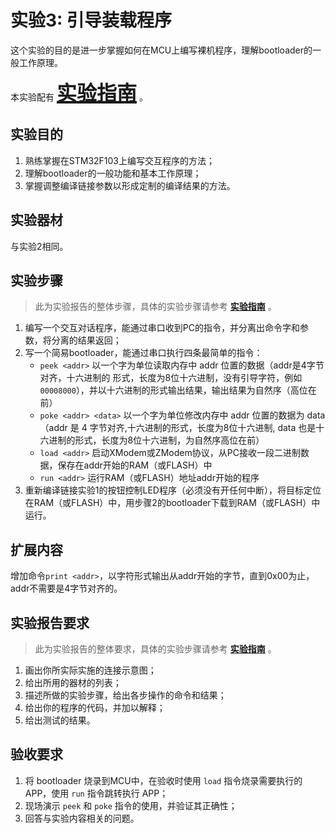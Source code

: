 # 实验3: 引导装载程序

<!-- !!! danger "本实验尚未发布，内容随时可能发生变化" -->

<!-- <div style="display:none"> -->

这个实验的目的是进一步掌握如何在MCU上编写裸机程序，理解bootloader的一般工作原理。

本实验配有 **<u><font size=6>[实验指南](lab3_guide.md)</font></u>** 。

## 实验目的

1. 熟练掌握在STM32F103上编写交互程序的方法；
2. 理解bootloader的一般功能和基本工作原理；
3. 掌握调整编译链接参数以形成定制的编译结果的方法。

## 实验器材

与实验2相同。

## 实验步骤

> 此为实验报告的整体步骤，具体的实验步骤请参考 **<u>[实验指南](lab3_guide.md)</u>** 。

1. 编写一个交互对话程序，能通过串口收到PC的指令，并分离出命令字和参数，将分离的结果返回；
2. 写一个简易bootloader，能通过串口执行四条最简单的指令：
    - `peek <addr>` 以一个字为单位读取内存中 addr 位置的数据（addr是4字节对齐，十六进制的
     形式，长度为8位十六进制，没有引导字符，例如 `00008000`），并以十六进制的形式输出结果，输出结果为自然序（高位在前）
    - `poke <addr> <data>` 以一个字为单位修改内存中 addr 位置的数据为 data（addr 是 4 字节对齐,十六进制的形式，长度为8位十六进制, data 也是十六进制的形式，长度为8位十六进制，为自然序高位在前）
    - `load <addr>` 启动XModem或ZModem协议，从PC接收一段二进制数据，保存在addr开始的RAM（或FLASH）中
    - `run <addr>` 运行RAM（或FLASH）地址addr开始的程序
3. 重新编译链接实验1的按钮控制LED程序（必须没有开任何中断），将目标定位在RAM（或FLASH）中，用步骤2的bootloader下载到RAM（或FLASH）中运行。
  
## 扩展内容

增加命令`print <addr>`，以字符形式输出从addr开始的字节，直到0x00为止，addr不需要是4字节对齐的。

## 实验报告要求

> 此为实验报告的整体要求，具体的实验步骤请参考 **<u>[实验指南](lab3_guide.md)</u>** 。

1. 画出你所实际实施的连接示意图；
2. 给出所用的器材的列表；
3. 描述所做的实验步骤，给出各步操作的命令和结果；
4. 给出你的程序的代码，并加以解释；
5. 给出测试的结果。

## 验收要求

1. 将 bootloader 烧录到MCU中，在验收时使用 `load` 指令烧录需要执行的 APP，使用 `run` 指令跳转执行 APP；
2. 现场演示 `peek` 和 `poke` 指令的使用，并验证其正确性；
3. 回答与实验内容相关的问题。

<!-- </div> -->
